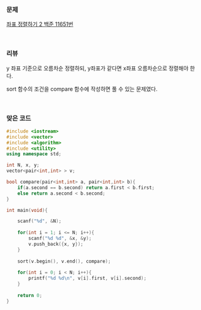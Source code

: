 ### 문제

[좌표 정렬하기 2  백준  11651번](https://www.acmicpc.net/problem/11651)

</br>

### 리뷰

y 좌표 기준으로 오름차순 정렬하되, y좌표가 같다면 x좌표 오름차순으로 정렬해야 한다. 

sort 함수의 조건을 compare 함수에 작성하면 풀 수 있는 문제였다. 

</br>

### 맞은 코드 

```c++
#include <iostream>
#include <vector>
#include <algorithm> 
#include <utility>
using namespace std;

int N, x, y;
vector<pair<int,int> > v;   

bool compare(pair<int,int> a, pair<int,int> b){
	if(a.second == b.second) return a.first < b.first;
	else return a.second < b.second;
}

int main(void){

	scanf("%d", &N);
	
	for(int i = 1; i <= N; i++){   
		scanf("%d %d", &x, &y);
		v.push_back({x, y});
	}
 
 	sort(v.begin(), v.end(), compare);
 	
 	for(int i = 0; i < N; i++){   
		printf("%d %d\n", v[i].first, v[i].second);
	}
		
	return 0;
} 
```

</br>